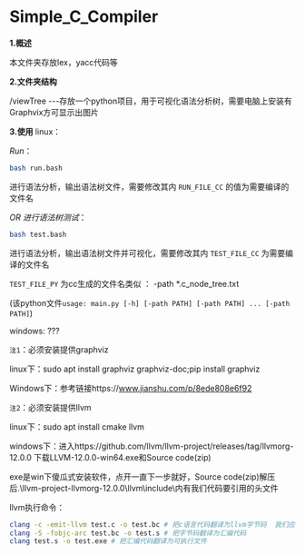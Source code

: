 # Simple_C_Compiler
**1.概述**

本文件夹存放lex，yacc代码等

**2.文件夹结构**

/viewTree ---存放一个python项目，用于可视化语法分析树，需要电脑上安装有Graphvix方可显示出图片

**3.使用**
linux：

*Run*：

```bash
bash run.bash              
```

进行语法分析，输出语法树文件，需要修改其内  `RUN_FILE_CC` 的值为需要编译的文件名

*OR 进行语法树测试*：

```bash
bash test.bash
```

进行语法分析，输出语法树文件并可视化，需要修改其内  `TEST_FILE_CC`  为需要编译的文件名

`TEST_FILE_PY`    为cc生成的文件名类似 ： -path *.c_node_tree.txt

(该python文件`usage: main.py [-h] [-path PATH] [-path PATH] ... [-path PATH]`)

windows: ???

`注1`：必须安装提供graphviz

linux下：sudo apt install graphviz graphviz-doc;pip install graphviz

Windows下：参考链接https://www.jianshu.com/p/8ede808e6f92

`注2`：必须安装提供llvm

linux下：sudo apt install cmake llvm

windows下：进入https://github.com/llvm/llvm-project/releases/tag/llvmorg-12.0.0 下载LLVM-12.0.0-win64.exe和Source code(zip)

   exe是win下傻瓜式安装软件，点开一直下一步就好，Source code(zip)解压后.\llvm-project-llvmorg-12.0.0\llvm\include\内有我们代码要引用的头文件

llvm执行命令：

```bash
clang -c -emit-llvm test.c -o test.bc # 把c语言代码翻译为llvm字节码  我们应该用llvm-as test1.ll test1.bc把我们的中间代码翻译为字节码
clang -S -fobjc-arc test.bc -o test.s # 把字节码翻译为汇编代码
clang test.s -o test.exe # 把汇编代码翻译为可执行文件
```

